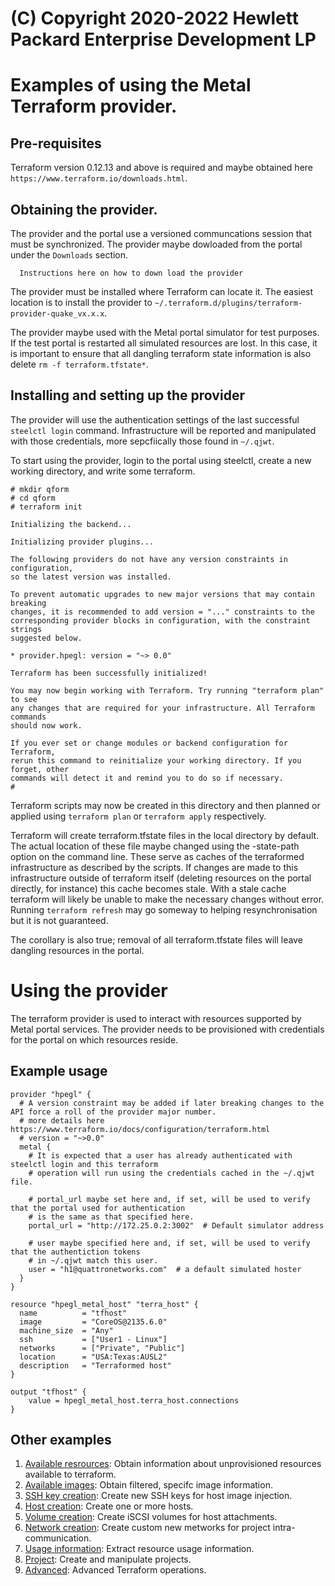 # (C) Copyright 2020-2022 Hewlett Packard Enterprise Development LP
# Examples of using the Metal Terraform provider.

## Pre-requisites

Terraform version 0.12.13 and above is required and maybe obtained here `https://www.terraform.io/downloads.html`. 

## Obtaining the provider.

The provider and the portal use a versioned communcations session that must be synchronized. The provider maybe dowloaded from
the portal under the `Downloads` section.

```
  Instructions here on how to down load the provider
```

The provider must be installed where Terraform can locate it. The easiest location is to install the provider 
to `~/.terraform.d/plugins/terraform-provider-quake_vx.x.x`.

The provider maybe used with the Metal portal simulator for test purposes. If the test portal is restarted all
simulated resources are lost. In this case, it is important to ensure that all dangling terraform state information
is also delete `rm -f terraform.tfstate*`.

## Installing and setting up the provider

The provider will use the authentication settings of the last successful `steelctl login` command. Infrastructure 
will be reported and manipulated with those credentials, more sepcfiically those found in `~/.qjwt`.

To start using the provider, login to the portal using steelctl, create a new working directory, and write some terraform.

```
# mkdir qform
# cd qform
# terraform init

Initializing the backend...

Initializing provider plugins...

The following providers do not have any version constraints in configuration,
so the latest version was installed.

To prevent automatic upgrades to new major versions that may contain breaking
changes, it is recommended to add version = "..." constraints to the
corresponding provider blocks in configuration, with the constraint strings
suggested below.

* provider.hpegl: version = "~> 0.0"

Terraform has been successfully initialized!

You may now begin working with Terraform. Try running "terraform plan" to see
any changes that are required for your infrastructure. All Terraform commands
should now work.

If you ever set or change modules or backend configuration for Terraform,
rerun this command to reinitialize your working directory. If you forget, other
commands will detect it and remind you to do so if necessary.
# 
```

Terraform scripts may now be created in this directory and then planned or applied using `terraform plan` or `terraform apply` 
respectively. 

Terraform will create terraform.tfstate files in the local directory by default. The actual location of these file maybe changed
using the -state-path option on the command line. These serve as caches of the terraformed infrastructure as described by
the scripts. If changes are made to this infrastructure outside of terraform itself (deleting resources on the portal directly, for instance)
this cache becomes stale. With a stale cache terraform will likely be unable to make the necessary changes without error. Running
`terraform refresh` may go someway to helping resynchronisation but it is not guaranteed.

The corollary is also true; removal of all terraform.tfstate files will leave dangling resources in the portal.


# Using the provider

The terraform provider is used to interact with resources supported by Metal portal services. The provider needs to be
provisioned with credentials for the portal on which resources reside. 

## Example usage
```
provider "hpegl" {
  # A version constraint may be added if later breaking changes to the API force a roll of the provider major number.
  # more details here https://www.terraform.io/docs/configuration/terraform.html
  # version = "~>0.0"  
  metal {
    # It is expected that a user has already authenticated with steelctl login and this terraform 
    # operation will run using the credentials cached in the ~/.qjwt file.

    # portal_url maybe set here and, if set, will be used to verify that the portal used for authentication
    # is the same as that specified here.
    portal_url = "http://172.25.0.2:3002"  # Default simulator address

    # user maybe specified here and, if set, will be used to verify that the authentiction tokens
    # in ~/.qjwt match this user.
    user = "h1@quattronetworks.com"  # a default simulated hoster
  }
}

resource "hpegl_metal_host" "terra_host" {
  name          = "tfhost"
  image         = "CoreOS@2135.6.0"                
  machine_size  = "Any"
  ssh           = ["User1 - Linux"]  
  networks      = ["Private", "Public"]  
  location      = "USA:Texas:AUSL2"
  description   = "Terraformed host"
}

output "tfhost" {
    value = hpegl_metal_host.terra_host.connections
}
```

## Other examples

1. [Available resrources](./available-resources/README.md): Obtain information about unprovisioned resources available to terraform.
1. [Available images](./available-images/README.md): Obtain filtered, specifc image information.
1. [SSH key creation](./ssh-key-creation/README.md): Create new SSH keys for host image injection.
1. [Host creation](./host-creation/README.md): Create one or more hosts.
1. [Volume creation](./volume-creation/README.md): Create iSCSI volumes for host attachments.
1. [Network creation](./network-creation/README.md): Create custom new metworks for project intra-communication.
1. [Usage information](./usage/README.md): Extract resource usage information.
1. [Project](./project/README.md): Create and manipulate projects.
1. [Advanced](./advanced/README.md): Advanced Terraform operations.
